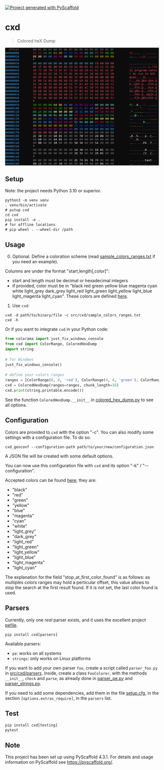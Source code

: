 <!-- These are examples of badges you might want to add to your README:
     please update the URLs accordingly

[![Built Status](https://api.cirrus-ci.com/github/<USER>/cxd.svg?branch=main)](https://cirrus-ci.com/github/<USER>/cxd)
[![ReadTheDocs](https://readthedocs.org/projects/cxd/badge/?version=latest)](https://cxd.readthedocs.io/en/stable/)
[![Coveralls](https://img.shields.io/coveralls/github/<USER>/cxd/main.svg)](https://coveralls.io/r/<USER>/cxd)
[![PyPI-Server](https://img.shields.io/pypi/v/cxd.svg)](https://pypi.org/project/cxd/)
[![Conda-Forge](https://img.shields.io/conda/vn/conda-forge/cxd.svg)](https://anaconda.org/conda-forge/cxd)
[![Monthly Downloads](https://pepy.tech/badge/cxd/month)](https://pepy.tech/project/cxd)
[![Twitter](https://img.shields.io/twitter/url/http/shields.io.svg?style=social&label=Twitter)](https://twitter.com/cxd)
-->

[![Project generated with PyScaffold](https://img.shields.io/badge/-PyScaffold-005CA0?logo=pyscaffold)](https://pyscaffold.org/)

# cxd

> Colored heX Dump

![docs/pictures/demo.png](docs/pictures/demo.png)

## Setup

Note: the project needs Python 3.10 or superior.

```shell
python3 -m venv venv
. venv/bin/activate
# putup cxd
cd cxd
pip install -e .
# for offline locations
# pip wheel . --wheel-dir /path
```

## Usage

0. Optional. Define a coloration scheme (read [sample_colors_ranges.txt](src/cxd/sample_colors_ranges.txt) if you need an example).

Columns are under the format "start,length[,color]":

   * start and length must be decimal or hexadecimal integers
   * if provided, color must be in "black red green yellow blue magenta cyan white light_grey dark_grey light_red light_green light_yellow light_blue light_magenta light_cyan".
   These colors are defined [here](https://pypi.org/project/termcolor/).

1. Use ``cxd``:

```shell
cxd -d path/to/binary/file -c src/cxd/sample_colors_ranges.txt
cxd -h
```

Or if you want to integrate ``cxd`` in your Python code:

```python
from colorama import just_fix_windows_console
from cxd import ColorRange, ColoredHexDump
import string

# for Windows
just_fix_windows_console()

# define your colors ranges
ranges = [ColorRange(0, 4, 'red'), ColorRange(4, 4, 'green'), ColorRange(8, 4, 'blue')]
cxd = ColoredHexDump(ranges=ranges, chunk_length=16)
cxd.print(string.printable.encode())
```

See the function `ColoredHexDump.__init__` in [colored_hex_dump.py](src/cxd/colored_hex_dump.py) to see all options.

## Configuration

Colors are provided to `cxd` with the option "-c".
You can also modify some settings with a configuration file. To do so:

```shell
cxd_genconf --configuration-path path/to/your/new/configuration.json
```

A JSON file will be created with some default options.

You can now use this configuration file with `cxd` and its option "-k" / "--configuration".

Accepted colors can be found [here](https://pypi.org/project/termcolor/); they are:

- "black"
- "red"
- "green"
- "yellow"
- "blue"
- "magenta"
- "cyan"
- "white"
- "light_grey"
- "dark_grey"
- "light_red"
- "light_green"
- "light_yellow"
- "light_blue"
- "light_magenta"
- "light_cyan"

The explanation for the field "stop_at_first_color_found" is as follows: as multiples colors ranges may hold a perticular offset, this value allows to stop the search at the first result found.
If it is not set, the last color found is used.

## Parsers

Currently, only one *real* parser exists, and it uses the excellent project [pefile](https://github.com/erocarrera/pefile).

```shell
pip install cxd[parsers]
```

Available parsers:

- `pe`: works on all systems
- `strings`: only works on Linux platforms

If you want to add your own parser `foo`, create a script called `parser_foo.py` in [src/cxd/parsers](src/cxd/parsers).
Inside, create a class `FooColorer`, with the methods `__init__`, `check` and `parse`, as already done in [parser_pe.py](src/cxd/parsers/parser_pe.py) and [parser_strings.py](src/cxd/parsers/parser_strings.py).

If you need to add some dependencies, add them in the file [setup.cfg](setup.cfg), in the section `[options.extras_require]`, in the `parsers` list.


## Test

```shell
pip install cxd[testing]
pytest
```


<!-- pyscaffold-notes -->

## Note

This project has been set up using PyScaffold 4.3.1. For details and usage
information on PyScaffold see https://pyscaffold.org/.

